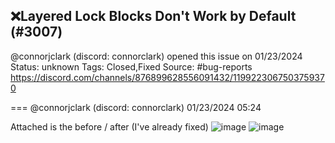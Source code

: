 ## ❌Layered Lock Blocks Don't Work by Default (#3007)
@connorjclark (discord: connorclark) opened this issue on 01/23/2024
Status: unknown
Tags: Closed,Fixed
Source: #bug-reports https://discord.com/channels/876899628556091432/1199223067503759370


=== @connorjclark (discord: connorclark) 01/23/2024 05:24

Attached is the before / after (I've already fixed)
![image](https://cdn.discordapp.com/attachments/1199223067503759370/1199223067889651732/image.png?ex=65e6ac83&is=65d43783&hm=e2a7323a29e4bf783cb86ede04835f36870b2afd0e9276631ab179c42a6d97eb&)
![image](https://cdn.discordapp.com/attachments/1199223067503759370/1199223068330037309/image.png?ex=65e6ac83&is=65d43783&hm=496f1101c7413960464f944671bd40981e27caffdbcacc76ecce7819107a2c4c&)
